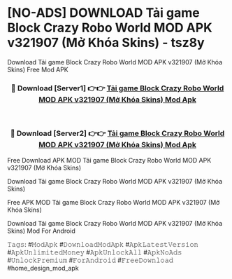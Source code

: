 # [NO-ADS] DOWNLOAD Tải game Block Crazy Robo World MOD APK v321907 (Mở Khóa Skins) - tsz8y
Download Tải game Block Crazy Robo World MOD APK v321907 (Mở Khóa Skins) Free Mod APK

<div align="center">
<h3>🔴 Download [Server1] 👉👉 <a href="https://apk-comot.site?title=Tải_game_Block_Crazy_Robo_World_MOD_APK_v321907_(Mở_Khóa_Skins)">Tải game Block Crazy Robo World MOD APK v321907 (Mở Khóa Skins) Mod Apk</a></h3><br>

<h3>🔴 Download [Server2] 👉👉 <a href="https://apk-comot.site?title=Tải_game_Block_Crazy_Robo_World_MOD_APK_v321907_(Mở_Khóa_Skins)">Tải game Block Crazy Robo World MOD APK v321907 (Mở Khóa Skins) Mod Apk</a></h3>
</div>


Free Download APK MOD Tải game Block Crazy Robo World MOD APK v321907 (Mở Khóa Skins)

Download Tải game Block Crazy Robo World MOD APK v321907 (Mở Khóa Skins) 

Free APK MOD Tải game Block Crazy Robo World MOD APK v321907 (Mở Khóa Skins) 

Download Tải game Block Crazy Robo World MOD APK v321907 (Mở Khóa Skins) Mod For Android

𝚃𝚊𝚐𝚜: #𝙼𝚘𝚍𝙰𝚙𝚔 #𝙳𝚘𝚠𝚗𝚕𝚘𝚊𝚍𝙼𝚘𝚍𝙰𝚙𝚔 #𝙰𝚙𝚔𝙻𝚊𝚝𝚎𝚜𝚝𝚅𝚎𝚛𝚜𝚒𝚘𝚗 #𝙰𝚙𝚔𝚄𝚗𝚕𝚒𝚖𝚒𝚝𝚎𝚍𝙼𝚘𝚗𝚎𝚢 #𝙰𝚙𝚔𝚄𝚗𝚕𝚘𝚌𝚔𝙰𝚕𝚕 #𝙰𝚙𝚔𝙽𝚘𝙰𝚍𝚜 #𝚄𝚗𝚕𝚘𝚌𝚔𝙿𝚛𝚎𝚖𝚒𝚞𝚖 #𝙵𝚘𝚛𝙰𝚗𝚍𝚛𝚘𝚒𝚍 #𝙵𝚛𝚎𝚎𝙳𝚘𝚠𝚗𝚕𝚘𝚊𝚍 #home_design_mod_apk